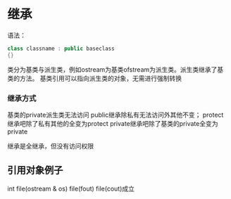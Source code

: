 # 继承
语法：
```cpp
class classname : public baseclass
{}
```
类分为基类与派生类，例如ostream为基类ofstream为派生类。派生类继承了基类的方法。
基类引用可以指向派生类的对象，无需进行强制转换
### 继承方式
基类的private派生类无法访问
public继承除私有无法访问外其他不变；
protect继承吧除了私有其他的全变为protect
private继承吧除了基类的private全变为private 


继承是全继承，但没有访问权限
## 引用对象例子
int file(ostream & os)
file(fout)  file(cout)成立
